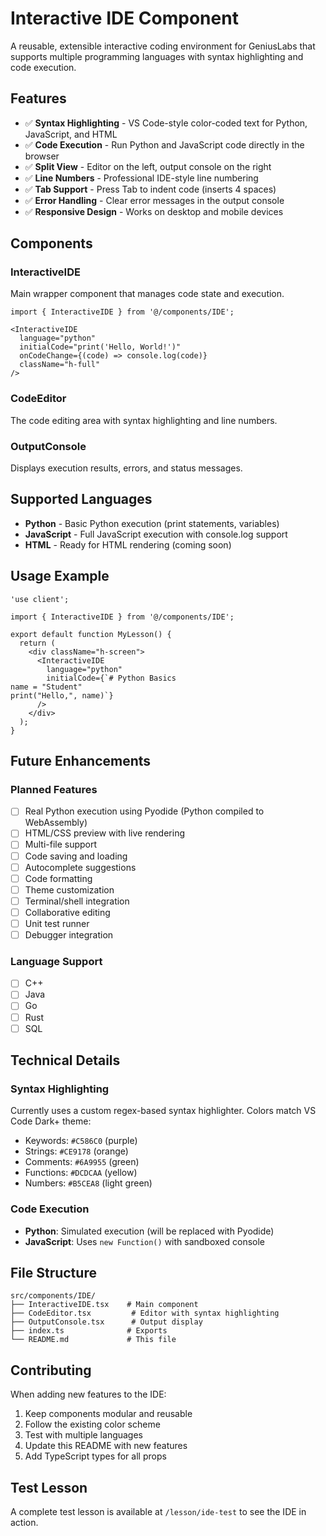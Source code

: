 # Interactive IDE Component

A reusable, extensible interactive coding environment for GeniusLabs that supports multiple programming languages with syntax highlighting and code execution.

## Features

- ✅ **Syntax Highlighting** - VS Code-style color-coded text for Python, JavaScript, and HTML
- ✅ **Code Execution** - Run Python and JavaScript code directly in the browser
- ✅ **Split View** - Editor on the left, output console on the right
- ✅ **Line Numbers** - Professional IDE-style line numbering
- ✅ **Tab Support** - Press Tab to indent code (inserts 4 spaces)
- ✅ **Error Handling** - Clear error messages in the output console
- ✅ **Responsive Design** - Works on desktop and mobile devices

## Components

### InteractiveIDE
Main wrapper component that manages code state and execution.

```tsx
import { InteractiveIDE } from '@/components/IDE';

<InteractiveIDE
  language="python"
  initialCode="print('Hello, World!')"
  onCodeChange={(code) => console.log(code)}
  className="h-full"
/>
```

### CodeEditor
The code editing area with syntax highlighting and line numbers.

### OutputConsole
Displays execution results, errors, and status messages.

## Supported Languages

- **Python** - Basic Python execution (print statements, variables)
- **JavaScript** - Full JavaScript execution with console.log support
- **HTML** - Ready for HTML rendering (coming soon)

## Usage Example

```tsx
'use client';

import { InteractiveIDE } from '@/components/IDE';

export default function MyLesson() {
  return (
    <div className="h-screen">
      <InteractiveIDE
        language="python"
        initialCode={`# Python Basics
name = "Student"
print("Hello,", name)`}
      />
    </div>
  );
}
```

## Future Enhancements

### Planned Features
- [ ] Real Python execution using Pyodide (Python compiled to WebAssembly)
- [ ] HTML/CSS preview with live rendering
- [ ] Multi-file support
- [ ] Code saving and loading
- [ ] Autocomplete suggestions
- [ ] Code formatting
- [ ] Theme customization
- [ ] Terminal/shell integration
- [ ] Collaborative editing
- [ ] Unit test runner
- [ ] Debugger integration

### Language Support
- [ ] C++
- [ ] Java
- [ ] Go
- [ ] Rust
- [ ] SQL

## Technical Details

### Syntax Highlighting
Currently uses a custom regex-based syntax highlighter. Colors match VS Code Dark+ theme:
- Keywords: `#C586C0` (purple)
- Strings: `#CE9178` (orange)
- Comments: `#6A9955` (green)
- Functions: `#DCDCAA` (yellow)
- Numbers: `#B5CEA8` (light green)

### Code Execution
- **Python**: Simulated execution (will be replaced with Pyodide)
- **JavaScript**: Uses `new Function()` with sandboxed console

## File Structure

```
src/components/IDE/
├── InteractiveIDE.tsx    # Main component
├── CodeEditor.tsx         # Editor with syntax highlighting
├── OutputConsole.tsx      # Output display
├── index.ts              # Exports
└── README.md             # This file
```

## Contributing

When adding new features to the IDE:

1. Keep components modular and reusable
2. Follow the existing color scheme
3. Test with multiple languages
4. Update this README with new features
5. Add TypeScript types for all props

## Test Lesson

A complete test lesson is available at `/lesson/ide-test` to see the IDE in action.
